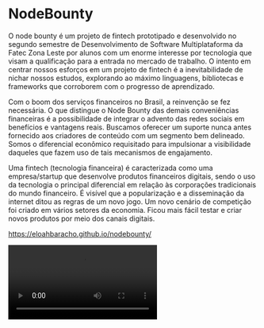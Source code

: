 <h1>NodeBounty</h1> 

O node bounty é um projeto de fintech prototipado e desenvolvido no segundo semestre de Desenvolvimento de Software Multiplataforma da Fatec Zona Leste por alunos com um enorme interesse por tecnologia que visam a qualificação para a entrada no mercado de trabalho. O intento em centrar nossos esforços em um projeto de fintech é a inevitabilidade de nichar nossos estudos, explorando ao máximo linguagens, bibliotecas e frameworks que corroborem com o progresso de aprendizado. 

Com o boom dos serviços financeiros no Brasil, a reinvenção se fez necessária. O que distingue o Node Bounty das demais conveniências financeiras é a possibilidade de integrar o advento das redes sociais em benefícios e vantagens reais. Buscamos oferecer um suporte nunca antes fornecido aos criadores de conteúdo com um segmento bem delineado. Somos o diferencial econômico requisitado para impulsionar a visibilidade daqueles que fazem uso de tais mecanismos de engajamento.

Uma fintech (tecnologia financeira) é caracterizada como uma empresa/startup que desenvolve produtos financeiros digitais, sendo o uso da tecnologia o principal diferencial em relação às corporações tradicionais do mundo financeiro. É visível que a popularização e a disseminação da internet ditou as regras de um novo jogo. Um novo cenário de competição foi criado em vários setores da economia. Ficou mais fácil testar e criar novos produtos por meio dos canais digitais.

https://eloahbaracho.github.io/nodebounty/

<video src="https://user-images.githubusercontent.com/76575066/218266863-b193f50b-b074-4d03-a71f-4df935869cc4.webm"></video> 
